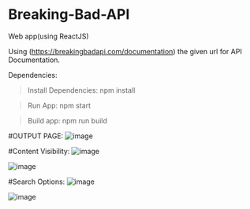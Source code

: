 # Breaking-Bad-API

Web app(using ReactJS)

Using (https://breakingbadapi.com/documentation) the given url for API Documentation.


Dependencies:

>Install Dependencies:
>npm install

>Run App:
>npm start

>Build app:
>npm run build


#OUTPUT PAGE:
![image](https://user-images.githubusercontent.com/85288219/129155283-c96d060e-c098-4886-a266-1b42fdf6cae0.png)

#Content Visibility:
![image](https://user-images.githubusercontent.com/85288219/129155366-b596105d-19c0-45f5-afd6-6b69c3856ef8.png)

![image](https://user-images.githubusercontent.com/85288219/129155405-28ebbf43-f785-4425-98a2-decd3f11ae52.png)

#Search Options:
![image](https://user-images.githubusercontent.com/85288219/129155534-4e54898d-c5ed-4bce-bee3-7a4b516af991.png)

![image](https://user-images.githubusercontent.com/85288219/129155594-a726a74b-e5c7-4984-9a18-b7f198ef8a7f.png)

